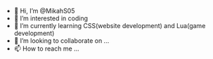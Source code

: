 - 👋 Hi, I’m @MikahS05
- 👀 I’m interested in coding
- 🌱 I’m currently learning CSS(website development) and Lua(game development)
- 💞️ I’m looking to collaborate on ...
- 📫 How to reach me ...

<!---
MikahS05/MikahS05 is a ✨ special ✨ repository because its `README.md` (this file) appears on your GitHub profile.
You can click the Preview link to take a look at your changes.
--->
